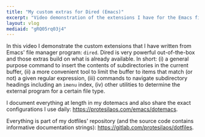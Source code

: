 ```yaml
---
title: "My custom extras for Dired (Emacs)"
excerpt: "Video demonstration of the extensions I have for the Emacs file manager (Dired, or else 'directory editor')."
layout: vlog
mediaid: "gRQ05rq03j4"
---
```


In this video I demonstrate the custom extensions that I have written
from Emacs' file manager program: `dired`.  Dired is very powerful
out-of-the-box and those extras build on what is already available.  In
short: (i) a general purpose command to insert the contents of
subdirectories in the current buffer, (ii) a more convenient tool to
limit the buffer to items that match (or not) a given regular
expression, (iii) commands to navigate subdirectory headings including
an `imenu` index, (iv) other utilities to determine the external program
for a certain file type.

I document everything at length in my dotemacs and also share the exact
configurations I use daily: <https://protesilaos.com/emacs/dotemacs>.

Everything is part of my dotfiles' repository (and the source code
contains informative documentation strings):
<https://gitlab.com/protesilaos/dotfiles>.
